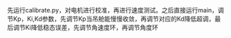 先运行calibrate.py，对电机进行校准，再进行速度测试。之后直接运行main，调节Kp，Ki,Kd参数，先调节Kp当吊舱能慢慢收敛，再调节对应的Kd降低超调，最后调节Ki降低稳态误差，先调节角速度环，再调节角度环

